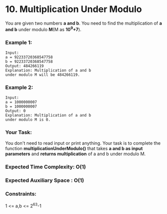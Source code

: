 # 10. Multiplication Under Modulo 

You are given two numbers <strong>a and b</strong>. You need to find the multiplication of <strong>a and b</strong> under modulo <strong>M</strong>(M as <strong>10<sup>9</sup>+7</strong>).

### Example 1:
```
Input:
a = 92233720368547758
b = 92233720368547758
Output: 484266119
Explanation: Multiplication of a and b 
under modulo M will be 484266119.
```

### Example 2:
```
Input:
a = 1000000007
b = 1000000007
Output: 0
Explanation: Multiplication of a and b
under modulo M is 0.
```
### Your Task:
You don't need to read input or print anything. Your task is to complete the function <strong>multiplicationUnderModulo()</strong> that takes <strong>a and b as input parameters</strong> and <strong>returns multiplication</strong> of a and b under modulo M.


### Expected Time Complexity: O(1)
### Expected Auxiliary Space : O(1)

### Constraints:
1 <= a,b <= 2<sup>63</sup>-1
